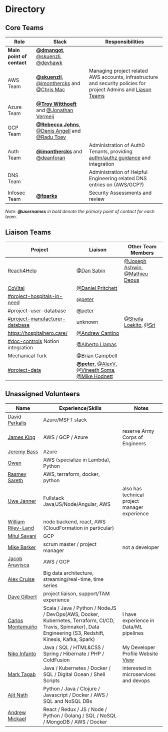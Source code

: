 # Directory

## Core Teams

| Role | Slack | Responsibilities |
| --- | --- | --- |
| **Main point of contact** | [**@dmangot**](https://helpfulengineering.slack.com/team/UV9R7QTU3), [@skuenzli](https://helpfulengineering.slack.com/team/UV4C6N0M9), [@devhawk](https://app.slack.com/team/U01022TG4EB) |
| AWS Team | **[@skuenzli](https://helpfulengineering.slack.com/team/UV4C6N0M9)**, [@imonthercks](https://helpfulengineering.slack.com/team/U01063BPVHV) and [@Chris Mac](https://helpfulengineering.slack.com/team/U0101D9734M) | Managing project related AWS accounts,  infrastructure and security policies for project Admins and [Liason Teams](#liason-teams) |
| Azure Team | **[@Troy Witthoeft](https://helpfulengineering.slack.com/team/UUXNLFC83)** and [@Jonathan Vermeij](https://helpfulengineering.slack.com/team/UV40B6S82) |
| GCP Team | **[@Rebecca Johns](https://app.slack.com/team/U0108S72KL4)**, [@Denis Angell](https://helpfulengineering.slack.com/team/UV98JL211) and [@Radu Toev](https://helpfulengineering.slack.com/team/U01057X9C7N) |  |
| Auth Team | **[@imonthercks](https://helpfulengineering.slack.com/team/U01063BPVHV)** and [@deanforan](https://helpfulengineering.slack.com/team/U0103HBR7K4) | Administration of Auth0 Tenants, providing [authn/authz guidance](/documentation/guidance/authentication-and-authorization.md) and integration
| DNS Team |  | Administration of Helpful Engineering related DNS entries on (AWS/GCP?)
| Infosec Team | **[@fparks](https://helpfulengineering.slack.com/team/UV23KD9MY)** | Security Assessments and review

_Note: **@usernames** in bold denote the primary point of contact for each team._

## Liaison Teams

| Project | Liaison | Other Team Members |
| --- | --- | --- |
| [Reach4Help](https://reach4help.org/) | [@Dan Sabin](https://app.slack.com/team/U0109F77AM6)| [@Joseph Ashwin](https://helpfulengineering.slack.com/team/U010ZPFB38V), [@Mathieu Deous](https://app.slack.com/team/UV7BTDZ97) |
| [CoVital](https://www.covital.org/) |[@Daniel Pritchett](https://app.slack.com/team/UVACS1MFF) ||
| [#project-hospitals-in-need](https://helpfulengineering.slack.com/archives/C010UK6GQPR)  | [@peter](https://app.slack.com/team/U010AK510F2)||
| #project-user-database | [@peter](https://app.slack.com/team/U010AK510F2)||
| [#project-manufacturer-database](https://helpfulengineering.slack.com/archives/C010GTD5US0)| unknown | [@Sheila Loekito](https://helpfulengineering.slack.com/archives/D010M0PM29H), [@Sri](https://app.slack.com/team/U010VVB2CVB) |
| https://hospitalhero.care/ | [@Andrew Cantino](https://app.slack.com/team/U01098E93PE) ||
| [#doc-controls](https://helpfulengineering.slack.com/archives/C010AN9RXNV) Notion integration| [@Alberto Llamas](https://app.slack.com/team/U010F9N6YD7) ||
| Mechanical Turk | [@Brian Campbell](https://app.slack.com/client/TUTSYURT3/D010CEFKSPJ) ||
| [#project-data](https://helpfulengineering.slack.com/archives/C011EMFH9P0) | **[@peter](https://app.slack.com/team/U010AK510F2)**, [@AlexV](https://app.slack.com/team/UVATNL8HY), [@Vineeth Soma](https://app.slack.com/team/U0111QFRE0N), [@Mike Hodnett](https://helpfulengineering.slack.com/team/U013FQQGPTK) ||

## Unassigned Volunteers

| Name | Experience/Skills | Notes |
| --- | --- | --- |
| [David Perkalis](https://app.slack.com/team/U01052T7XND) | Azure/MSFT stack ||
| [James King](https://app.slack.com/team/U0107RL042Y) | AWS / GCP / Azure | reserve Army Corps of Engineers |
| [Jeremy Bass](https://app.slack.com/team/U010H4XVBML) | Azure ||
| [Owen](https://app.slack.com/team/U0100NN6CS1) | AWS (specialize in Lambda), Python ||
| [Rasmey Sareth](https://app.slack.com/team/U010DLRQW0J) | AWS, terraform, docker, python ||
| [Uwe Janner](https://app.slack.com/team/U010JJGPQ7K) | Fullstack Java/JS/Node/Angular, AWS | also has  technical project manager experience |
| [William Riley-Land](https://app.slack.com/team/U0107N17B0D) | node backend, react, AWS (CloudFormation in particular) ||
| [Mitul Savani](https://app.slack.com/team/U01122NCA1L) | GCP ||
| [Mike Barker](https://app.slack.com/team/U01011R4WG4) | scrum master / project manager | not a developer |
| [Jacob Anavisca](https://app.slack.com/team/U01101ZFS9K) | AWS / GCP ||
| [Alex Cruise](https://app.slack.com/team/U0103G54D9Q) | Big data architecture, streaming/real-time, time series ||
| [Dave Gilbert](https://app.slack.com/team/UVBMWDSKT) | project liaison, support/TAM experience ||
| [Carlos Montemuiño](https://helpfulengineering.slack.com/team/U010ML28A67) | Scala / Java / Python / NodeJS / DevOps(AWS, Docker, Kubernetes, Terraform, CI/CD, Travis, Spinnaker), Data Engineering (S3, Redshift, Kinesis, Kafka, Spark) | I have experience in Data/ML pipelines |
| [Niko Infanto](https://helpfulengineering.slack.com/team/U011L0X1JAW) | Java / SQL / HTML&CSS / Spring / Hibernate / PHP / ColdFusion | My Developer Profile Website [View](http://nikoinfanto.com)
| [Mark Tagab](https://helpfulengineering.slack.com/team/TUTSYURT3)  | Java / Kubernetes / Docker / SQL / Digital Ocean /  Shell Scripts | interested in microservices and devops
| [Ajit Nath](https://helpfulengineering.slack.com/team/U011BLH0WSK) | Python / Java / Clojure / Javascript / Docker / AWS / SQL and NoSQL DBs ||
| [Andrew Mickael](https://helpfulengineering.slack.com/team/U0132JWEKJR) | React / Redux / JS / Node / Python / Golang / SQL / NoSQL / MongoDB / AWS / Docker ||
